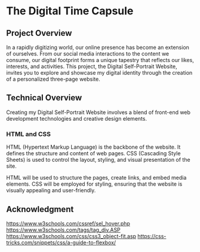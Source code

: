 # The Digital Time Capsule

## Project Overview

In a rapidly digitizing world, our online presence has become an extension of ourselves. From our social media interactions to the content we consume, our digital footprint forms a unique tapestry that reflects our likes, interests, and activities. This project, the Digital Self-Portrait Website, invites you to explore and showcase my digital identity through the creation of a personalized three-page website.


## Technical Overview

Creating my Digital Self-Portrait Website involves a blend of front-end web development technologies and creative design elements. 

### HTML and CSS
HTML (Hypertext Markup Language) is the backbone of the website. It defines the structure and content of web pages. CSS (Cascading Style Sheets) is used to control the layout, styling, and visual presentation of the site.

HTML will be used to structure the pages, create links, and embed media elements. CSS will be employed for styling, ensuring that the website is visually appealing and user-friendly.

## Acknowledgment

https://www.w3schools.com/cssref/sel_hover.php
https://www.w3schools.com/tags/tag_div.ASP
https://www.w3schools.com/css/css3_object-fit.asp
https://css-tricks.com/snippets/css/a-guide-to-flexbox/
